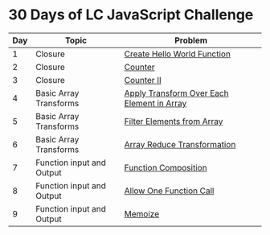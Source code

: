 # 30 Days of LC JavaScript Challenge

| Day | Topic | Problem |
| --- | --- | --- |
| 1 | Closure | [Create Hello World Function](https://leetcode.com/problems/create-hello-world-function/?utm_campaign=PostD1&utm_medium=Post&utm_source=Post&gio_link_id=QPDw0kJR) |
| 2 | Closure | [Counter](https://leetcode.com/problems/counter/description/?utm_campaign=PostD2&utm_medium=Post&utm_source=Post&gio_link_id=xogkVqBo) |
| 3 | Closure | [Counter II](https://leetcode.com/problems/counter-ii/?utm_campaign=PostD3&utm_medium=Post&utm_source=Post&gio_link_id=xRxVYOXo) |
| 4 | Basic Array Transforms | [Apply Transform Over Each Element in Array](https://leetcode.com/problems/apply-transform-over-each-element-in-array/description/?utm_campaign=PostD4&utm_medium=Post&utm_source=Post&gio_link_id=noqbNOv9) |
| 5 | Basic Array Transforms | [Filter Elements from Array](https://leetcode.com/problems/filter-elements-from-array/submissions/959698491/?utm_campaign=PostD5&utm_medium=Post&utm_source=Post&gio_link_id=a9a5VZr9) |
| 6 | Basic Array Transforms | [Array Reduce Transformation](https://leetcode.com/problems/array-reduce-transformation/description/?utm_campaign=PostD6&utm_medium=Post&utm_source=Post&gio_link_id=nPN45jD9) |
| 7 | Function input and Output | [Function Composition](https://leetcode.com/problems/function-composition/description/?utm_campaign=PostD7&utm_medium=Post&utm_source=Post&gio_link_id=4PY7wZM9) |
| 8 | Function input and Output | [Allow One Function Call](https://leetcode.com/problems/allow-one-function-call/description/?utm_campaign=PostD8&utm_medium=Post&utm_source=Post&gio_link_id=a9By01Oo) |
| 9 | Function input and Output | [Memoize](https://leetcode.com/problems/memoize/description/?utm_campaign=PostD9&utm_medium=Post&utm_source=Post&gio_link_id=nRbADVd9) |